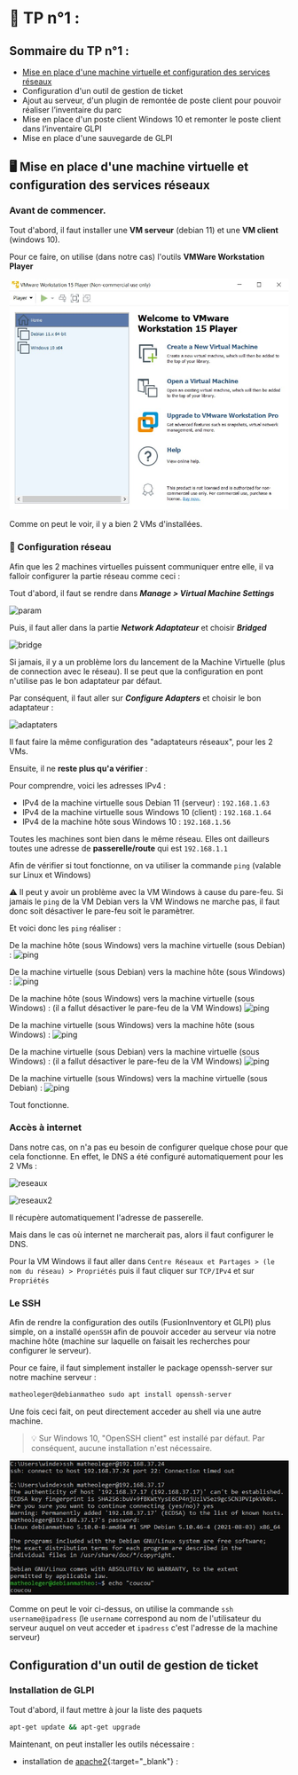 # :floppy_disk: TP n°1 :

## Sommaire du TP n°1 :

- [Mise en place d'une machine virtuelle et configuration des services réseaux](./main_page.md#desktop_computer-mise-en-place-dune-machine-virtuelle)
- Configuration d'un outil de gestion de ticket 
- Ajout au serveur, d'un plugin de remontée de poste client pour pouvoir réaliser l’inventaire du parc 
- Mise en place d'un poste client Windows 10 et remonter le poste client dans l’inventaire GLPI
- Mise en place d'une sauvegarde de GLPI

## :desktop_computer: Mise en place d'une machine virtuelle et configuration des services réseaux

### Avant de commencer.

Tout d'abord, il faut installer une **VM serveur** (debian 11) et une **VM client** (windows 10).

Pour ce faire, on utilise (dans notre cas) l'outils **VMWare Workstation Player**

![vmware](./img/configuration_VM/vmware.jpg)

Comme on peut le voir, il y a bien 2 VMs d'installées.

### :electric_plug: Configuration réseau

Afin que les 2 machines virtuelles puissent communiquer entre elle, il va falloir configurer la partie réseau comme ceci :

Tout d'abord, il faut se rendre dans ***Manage > Virtual Machine Settings***

![param](./img/configuration_VM/réseaux/2021-09-13-163937.jpg)

Puis, il faut aller dans la partie ***Network Adaptateur*** et choisir ***Bridged***

![bridge](./img/configuration_VM/réseaux/2021-09-13-164233.jpg)

Si jamais, il y a un problème lors du lancement de la Machine Virtuelle (plus de connection avec le réseau). Il se peut que la configuration en pont n'utilise pas le bon adaptateur par défaut.

Par conséquent, il faut aller sur ***Configure Adapters*** et choisir le bon adaptateur :

![adaptaters](./img/configuration_VM/réseaux/2021-09-13-224818.jpg)

Il faut faire la même configuration des "adaptateurs réseaux", pour les 2 VMs.

Ensuite, il ne **reste plus qu'a vérifier** :

Pour comprendre, voici les adresses IPv4 :
- IPv4 de la machine virtuelle sous Debian 11 (serveur) : `192.168.1.63`
- IPv4 de la machine virtuelle sous Windows 10 (client) :
`192.168.1.64`
- IPv4 de la machine hôte sous Windows 10 : `192.168.1.56`

Toutes les machines sont bien dans le même réseau. Elles ont dailleurs toutes une adresse de **passerelle/route** qui est `192.168.1.1`

Afin de vérifier si tout fonctionne, on va utiliser la commande `ping` (valable sur Linux et Windows)

:warning: Il peut y avoir un problème avec la VM Windows à cause du pare-feu. Si jamais le `ping` de la VM Debian vers la VM Windows ne marche pas, il faut donc soit désactiver le pare-feu soit le paramètrer.

Et voici donc les `ping` réaliser :


De la machine hôte (sous Windows) vers la machine virtuelle (sous Debian) :
![ping](./img/configuration_VM/réseaux/2021-09-13-225341.jpg)


De la machine virtuelle (sous Debian) vers la machine hôte (sous Windows) :
![ping](./img/configuration_VM/réseaux/2021-09-13-225726.jpg)

De la machine hôte (sous Windows) vers la machine virtuelle (sous Windows) : (il a fallut désactiver le pare-feu de la VM Windows)
![ping](./img/configuration_VM/réseaux/2021-09-14-113053.jpg)

De la machine virtuelle (sous Windows) vers la machine hôte (sous Windows) :
![ping](./img/configuration_VM/réseaux/2021-09-14-113333.jpg)

De la machine virtuelle (sous Debian) vers la machine virtuelle (sous Windows) : (il a fallut désactiver le pare-feu de la VM Windows)
![ping](./img/configuration_VM/réseaux/2021-09-13-231301.jpg)

De la machine virtuelle (sous Windows) vers la machine virtuelle (sous Debian) : 
![ping](./img/configuration_VM/réseaux/2021-09-13-230604.jpg)

Tout fonctionne.

### Accès à internet

Dans notre cas, on n'a pas eu besoin de configurer quelque chose pour que cela fonctionne. En effet, le DNS a été configuré automatiquement pour les 2 VMs :

![reseaux](./img/configuration_VM/réseaux/2021-09-15-153302.jpg)

![reseaux2](./img/configuration_VM/réseaux/2021-09-15-153557.jpg)

Il récupère automatiquement l'adresse de passerelle.

Mais dans le cas où internet ne marcherait pas, alors il faut configurer le DNS.

Pour la VM Windows il faut aller dans `Centre Réseaux et Partages > (le nom du réseau) > Propriétés` puis il faut cliquer sur ``TCP/IPv4`` et sur `Propriétés`

### Le SSH

Afin de rendre la configuration des outils (FusionInventory et GLPI) plus simple, on a installé ``openSSH`` afin de pouvoir acceder au serveur via notre machine hôte (machine sur laquelle on faisait les recherches pour configurer le serveur). 

Pour ce faire, il faut simplement installer le package openssh-server sur notre machine serveur :
```bash
matheoleger@debianmatheo sudo apt install openssh-server 
```
Une fois ceci fait, on peut directement acceder au shell via une autre machine.

> :bulb: Sur Windows 10, "OpenSSH client" est installé par défaut. Par conséquent, aucune installation n'est nécessaire.

![shellviawin](./img/configuration_VM/ssh/connection-ssh.jpg)

Comme on peut le voir ci-dessus, on utilise la commande `ssh username@ipadress` (le `username` correspond au nom de l'utilisateur du serveur auquel on veut acceder et `ipadress` c'est l'adresse de la machine serveur)

## Configuration d'un outil de gestion de ticket

### Installation de GLPI

Tout d'abord, il faut mettre à jour la liste des paquets

```sh
apt-get update && apt-get upgrade
```

Maintenant, on peut installer les outils nécessaire :

- installation de [apache2](./definition.md#apache2){:target="_blank"} :










